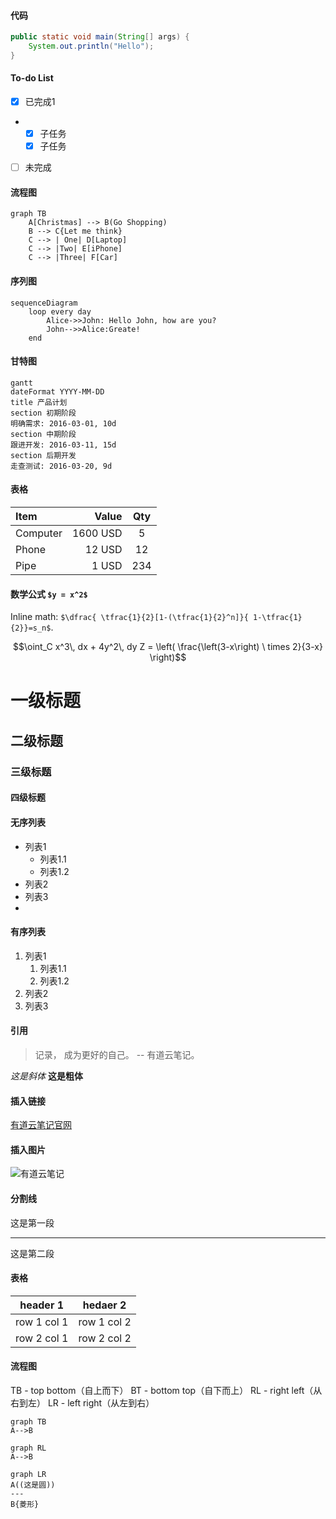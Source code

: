 #### 代码
``` Java
public static void main(String[] args) {
    System.out.println("Hello");
}
```

#### To-do List
- [x] 已完成1
- - [x] 子任务
  - [x] 子任务
- [ ] 未完成


#### 流程图
```mermaid
graph TB
    A[Christmas] --> B(Go Shopping)
    B --> C{Let me think}
    C --> | One| D[Laptop]
    C --> |Two| E[iPhone]
    C --> |Three| F[Car]
```

#### 序列图
```mermaid
sequenceDiagram
    loop every day
        Alice->>John: Hello John, how are you?
        John-->>Alice:Greate!
    end
```


#### 甘特图
```mermaid
gantt
dateFormat YYYY-MM-DD
title 产品计划
section 初期阶段
明确需求: 2016-03-01, 10d
section 中期阶段
跟进开发: 2016-03-11, 15d
section 后期开发
走查测试: 2016-03-20, 9d
```


#### 表格
| Item | Value | Qty |
| :-----| -----:| :--:|
|Computer|1600 USD | 5 |
Phone | 12 USD | 12 |
|Pipe | 1 USD | 234 | 

#### 数学公式 `$y = x^2$`

Inline math: `$\dfrac{
\tfrac{1}{2}[1-(\tfrac{1}{2}^n]}{
1-\tfrac{1}{2}}=s_n$`.

```math
\oint_C x^3\, dx + 4y^2\, dy

Z = \left(
\frac{\left(3-x\right) \ times 2}{3-x}
\right)
```


# 一级标题
## 二级标题
### 三级标题
#### 四级标题

#### 无序列表
- 列表1
    - 列表1.1
    - 列表1.2
- 列表2
- 列表3
- 
#### 有序列表
1. 列表1
    1. 列表1.1
    2. 列表1.2
2. 列表2
3. 列表3



#### 引用
> 记录， 成为更好的自己。 -- 有道云笔记。

*这是斜体*
**这是粗体**

#### 插入链接

[有道云笔记官网](http://note.youdao.com)

#### 插入图片
![有道云笔记](http://note.youdao.com/favicon.ico)

#### 分割线

这是第一段
***
这是第二段


#### 表格
header 1 | hedaer 2
---|---
row 1 col 1 | row 1 col 2
row 2 col 1|row 2 col 2


#### 流程图
TB - top bottom（自上而下）
BT - bottom top（自下而上）
RL - right left（从右到左）
LR - left right（从左到右）
```mermaid
graph TB
A-->B
```
```mermaid
graph RL
A-->B
```

```mermaid
graph LR
A((这是圆))
---
B{菱形}
```
